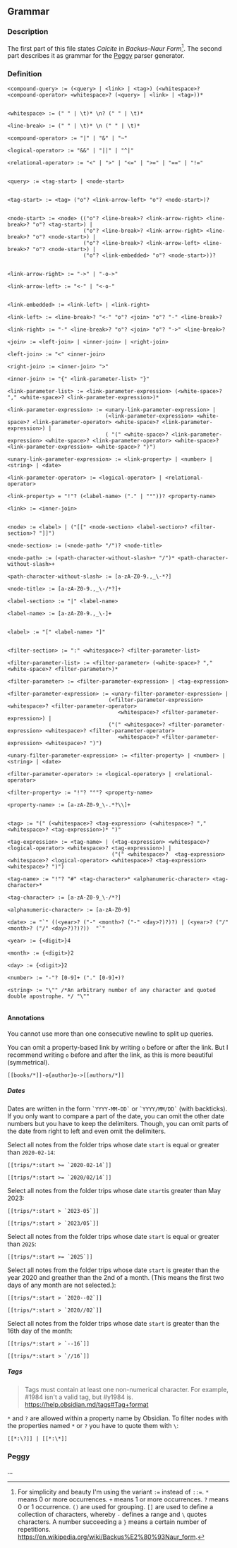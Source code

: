 ## Grammar

### Description

The first part of this file states *Calcite* in *Backus–Naur Form*[^1]. The second part describes it as grammar for the [Peggy](https://peggyjs.org/) parser generator.

### Definition

```
<compound-query> := (<query> | <link> | <tag>) (<whitespace>? <compound-operator> <whitespace>? (<query> | <link> | <tag>))*


<whitespace> := (" " | \t)* \n? (" " | \t)*   

<line-break> := (" " | \t)* \n (" " | \t)*

<compound-operator> := "|" | "&" | "~"

<logical-operator> := "&&" | "||" | "^|"

<relational-operator> := "<" | ">" | "<=" | ">=" | "==" | "!="


<query> := <tag-start> | <node-start>


<tag-start> := <tag> ("o"? <link-arrow-left> "o"? <node-start>)?


<node-start> := <node> (("o"? <line-break>? <link-arrow-right> <line-break>? "o"? <tag-start>) |                        
                        ("o"? <line-break>? <link-arrow-right> <line-break>? "o"? <node-start>) |
                        ("o"? <line-break>? <link-arrow-left> <line-break>? "o"? <node-start>) |
                        ("o"? <link-embedded> "o"? <node-start>))?


<link-arrow-right> := "->" | "-o->"

<link-arrow-left> := "<-" | "<-o-"


<link-embedded> := <link-left> | <link-right>

<link-left> := <line-break>? "<-" "o"? <join> "o"? "-" <line-break>?

<link-right> := "-" <line-break>? "o"? <join> "o"? "->" <line-break>?

<join> := <left-join> | <inner-join> | <right-join>

<left-join> := "<" <inner-join>

<right-join> := <inner-join> ">"

<inner-join> := "{" <link-parameter-list> "}"

<link-parameter-list> := <link-parameter-expression> (<white-space>? "," <white-space>? <link-parameter-expression>)*

<link-parameter-expression> := <unary-link-parameter-expression> |
                               (<link-parameter-expression> <white-space>? <link-parameter-operator> <white-space>? <link-parameter-expression>) |
                               ( "(" <white-space>? <link-parameter-expression> <white-space>? <link-parameter-operator> <white-space>? <link-parameter-expression> <white-space>? ")")

<unary-link-parameter-expression> := <link-property> | <number> | <string> | <date>

<link-parameter-operator> := <logical-operator> | <relational-operator>

<link-property> = "!"? (<label-name> ("." | "°"))? <property-name>

<link> := <inner-join>


<node> := <label> | ("[[" <node-section> <label-section>? <filter-section>? "]]")

<node-section> := (<node-path> "/")? <node-title>

<node-path> := (<path-character-without-slash>+ "/")* <path-character-without-slash>+

<path-character-without-slash> := [a-zA-Z0-9.,_\-*?]

<node-title> := [a-zA-Z0-9.,_\-/*?]+

<label-section> := "|" <label-name>

<label-name> := [a-zA-Z0-9.,_\-]+


<label> := "[" <label-name> "]"


<filter-section> := ":" <whitespace>? <filter-parameter-list>

<filter-parameter-list> := <filter-parameter> (<white-space>? "," <white-space>? <filter-parameter>)*

<filter-parameter> := <filter-parameter-expression> | <tag-expression>

<filter-parameter-expression> := <unary-filter-parameter-expression> |
                                (<filter-parameter-expression> <whitespace>? <filter-parameter-operator>
                                   <whitespace>? <filter-parameter-expression>) |
                                ("(" <whitespace>? <filter-parameter-expression> <whitespace>? <filter-parameter-operator>
                                   <whitespace>? <filter-parameter-expression> <whitespace>? ")") 

<unary-filter-parameter-expression> := <filter-property> | <number> | <string> | <date>

<filter-parameter-operator> := <logical-operatory> | <relational-operator>

<filter-property> := "!"? "°"? <property-name>

<property-name> := [a-zA-Z0-9_\-.*?\\]+


<tag> := "(" (<whitespace>? <tag-expression> (<whitespace>? "," <whitespace>? <tag-expression>)* ")"

<tag-expression> := <tag-name> | (<tag-expression> <whitespace>? <logical-operator> <whitespace>? <tag-expression>) |
                                 ("(" <whitespace>?  <tag-expression> <whitespace>? <logical-operator> <whitespace>? <tag-expression> <whitespace>? ")")

<tag-name> := "!"? "#" <tag-character>* <alphanumeric-character> <tag-character>*

<tag-character> := [a-zA-Z0-9_\-/*?]

<alphanumeric-character> := [a-zA-Z0-9]

<date> := "`" ((<year>? ("-" <month>? ("-" <day>?)?)?) | (<year>? ("/" <month>? ("/" <day>?)?)?))  "`"

<year> := {<digit>}4

<month> := {<digit>}2

<day> := {<digit>}2

<number> := "-"? [0-9]+ ("." [0-9]+)?

<string> := "\"" /*An arbitrary number of any character and quoted double apostrophe. */ "\""


```

#### Annotations

You cannot use more than one consecutive newline to split up queries.

You can omit a property-based link by writing `o` before or after the link. But I recommend writing `o` before and after the link, as this is more beautiful (symmetrical).

```
[[books/*]]-o{author}o->[[authors/*]]
```

##### Dates

Dates are written in the form `` `YYYY-MM-DD` `` or `` `YYYY/MM/DD` `` (with backticks). If you only want to compare a part of the date, you can omit the other date numbers but you have to keep the delimiters. Though, you can omit parts of the date from right to left and even omit the delimiters.

Select all notes from the folder trips whose date `start` is equal or greater than `2020-02-14`:

```
[[trips/*:start >= `2020-02-14`]]

[[trips/*:start >= `2020/02/14`]]
```

Select all notes from the folder trips whose date `start`is  greater than May 2023:

```
[[trips/*:start > `2023-05`]]

[[trips/*:start > `2023/05`]]
```

Select all notes from the folder trips whose date `start` is equal or greater than `2025`:

```
[[trips/*:start >= `2025`]]
```

Select all notes from the folder trips  whose date `start` is greater than the year 2020 and greather than the 2nd of a month. (This means the first two days of any month are not selected.):

```
[[trips/*:start > `2020--02`]]

[[trips/*:start > `2020//02`]]
```

Select all notes from the folder trips whose date `start` is greater than the 16th day of the month:

```
[[trips/*:start > `--16`]]

[[trips/*:start > `//16`]]
```

##### Tags

> Tags must contain at least one non-numerical character. For example, #1984 isn't a valid tag, but #y1984 is.
> https://help.obsidian.md/tags#Tag+format

`*` and `?` are allowed within a property name by Obsidian. To filter nodes with the properties named `*` or `?` you have to quote them with `\`:

```
[[*:\?]] | [[*:\*]]
```

### Peggy

...


[^1]: For simplicity and beauty I'm using the variant `:=` instead of `::=`. `*` means 0 or more occurrences. `+` means 1 or more occurrences. `?` means 0 or 1 occurrence. `()` are used for grouping. `[]` are used to define a collection of characters, whereby `-` defines a range and `\` quotes characters. A number succeeding a `}` means a certain number of repetitions. https://en.wikipedia.org/wiki/Backus%E2%80%93Naur_form.
